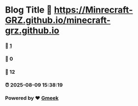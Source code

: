 # Blog Title :link: https://Minrecraft-GRZ.github.io/minecraft-grz.github.io 
### :page_facing_up: [1](https://Minrecraft-GRZ.github.io/minecraft-grz.github.io/tag.html) 
### :speech_balloon: 0 
### :hibiscus: 12 
### :alarm_clock: 2025-08-09 15:38:19 
### Powered by :heart: [Gmeek](https://github.com/Meekdai/Gmeek)
